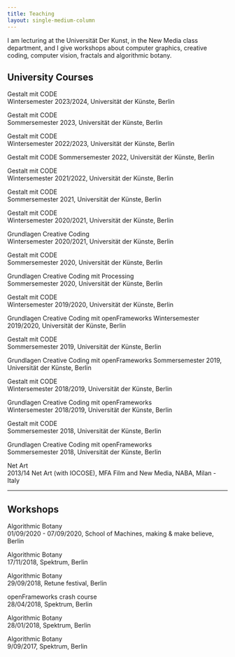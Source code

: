```yaml
---
title: Teaching
layout: single-medium-column
---
```



I am lecturing at the Universität Der Kunst, in the New Media class department, and I give workshops about computer graphics, creative coding, computer vision, fractals and algorithmic botany.

## University Courses

Gestalt mit CODE  
Wintersemester 2023/2024, Universität der Künste, Berlin

Gestalt mit CODE  
Sommersemester 2023, Universität der Künste, Berlin

Gestalt mit CODE  
Wintersemester 2022/2023, Universität der Künste, Berlin

Gestalt mit CODE
Sommersemester 2022, Universität der Künste, Berlin

Gestalt mit CODE  
Wintersemester 2021/2022, Universität der Künste, Berlin

Gestalt mit CODE  
Sommersemester 2021, Universität der Künste, Berlin

Gestalt mit CODE  
Wintersemester 2020/2021, Universität der Künste, Berlin

Grundlagen Creative Coding  
Wintersemester 2020/2021, Universität der Künste, Berlin

Gestalt mit CODE  
Sommersemester 2020, Universität der Künste, Berlin

Grundlagen Creative Coding mit Processing  
Sommersemester 2020, Universität der Künste, Berlin

Gestalt mit CODE  
Wintersemester 2019/2020, Universität der Künste, Berlin

Grundlagen Creative Coding mit openFrameworks
Wintersemester 2019/2020, Universität der Künste, Berlin

Gestalt mit CODE  
Sommersemester 2019, Universität der Künste, Berlin

Grundlagen Creative Coding mit openFrameworks
Sommersemester 2019, Universität der Künste, Berlin

Gestalt mit CODE  
Wintersemester 2018/2019, Universität der Künste, Berlin

Grundlagen Creative Coding mit openFrameworks  
Wintersemester 2018/2019, Universität der Künste, Berlin

Gestalt mit CODE  
Sommersemester 2018, Universität der Künste, Berlin

Grundlagen Creative Coding mit openFrameworks  
Sommersemester 2018, Universität der Künste, Berlin

Net Art  
2013/14 Net Art (with IOCOSE), MFA Film and New Media, NABA, Milan - Italy

---
## Workshops

Algorithmic Botany  
01/09/2020 - 07/09/2020, School of Machines, making & make believe, Berlin

Algorithmic Botany  
17/11/2018, Spektrum, Berlin

Algorithmic Botany  
29/09/2018, Retune festival, Berlin

openFrameworks crash course  
28/04/2018, Spektrum, Berlin

Algorithmic Botany  
28/01/2018, Spektrum, Berlin

Algorithmic Botany  
9/09/2017, Spektrum, Berlin